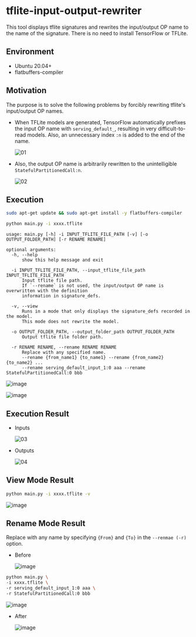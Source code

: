 # tflite-input-output-rewriter
This tool displays tflite signatures and rewrites the input/output OP name to the name of the signature. There is no need to install TensorFlow or TFLite.

## Environment
- Ubuntu 20.04+
- flatbuffers-compiler

## Motivation
The purpose is to solve the following problems by forcibly rewriting tflite's input/output OP names.

- When TFLite models are generated, TensorFlow automatically prefixes the input OP name with `serving_default_`, resulting in very difficult-to-read models. Also, an unnecessary index `:n` is added to the end of the name.

  ![01](https://github.com/PINTO0309/tflite-input-output-rewriter/assets/33194443/c83f4722-aca6-4fd6-910e-b23b20357706)

- Also, the output OP name is arbitrarily rewritten to the unintelligible `StatefulPartitionedCall:n`.

  ![02](https://github.com/PINTO0309/tflite-input-output-rewriter/assets/33194443/5d73d9e1-cae3-498f-8de6-371a8ddb9ce6)

## Execution
```bash
sudo apt-get update && sudo apt-get install -y flatbuffers-compiler

python main.py -i xxxx.tflite
```
```
usage: main.py [-h] -i INPUT_TFLITE_FILE_PATH [-v] [-o OUTPUT_FOLDER_PATH] [-r RENAME RENAME]

optional arguments:
  -h, --help
      show this help message and exit

  -i INPUT_TFLITE_FILE_PATH, --input_tflite_file_path INPUT_TFLITE_FILE_PATH
      Input tflite file path.
      If `--rename` is not used, the input/output OP name is overwritten with the definition
      information in signature_defs.

  -v, --view
      Runs in a mode that only displays the signature_defs recorded in the model.
      This mode does not rewrite the model.

  -o OUTPUT_FOLDER_PATH, --output_folder_path OUTPUT_FOLDER_PATH
      Output tflite file folder path.

  -r RENAME RENAME, --rename RENAME RENAME
      Replace with any specified name.
      --rename {from_name1} {to_name1} --rename {from_name2} {to_name2} ...
      --rename serving_default_input_1:0 aaa --rename StatefulPartitionedCall:0 bbb
```

![image](https://github.com/PINTO0309/tflite-input-output-rewriter/assets/33194443/d676da7d-533f-4fca-b5c5-09a737ffb118)

![image](https://github.com/PINTO0309/tflite-input-output-rewriter/assets/33194443/d58dca0f-ac51-4545-b49b-32f22e7a39ad)

## Execution Result
- Inputs

  ![03](https://github.com/PINTO0309/tflite-input-output-rewriter/assets/33194443/b0b4bf83-bbcf-4a26-aaf9-86e9feaf69de)

- Outputs

  ![04](https://github.com/PINTO0309/tflite-input-output-rewriter/assets/33194443/bedffe08-c072-4b07-af8f-d763a2708907)

## View Mode Result
```bash
python main.py -i xxxx.tflite -v
```
![image](https://github.com/PINTO0309/tflite-input-output-rewriter/assets/33194443/0d43d93d-647d-40f1-b464-662e39dcf228)

## Rename Mode Result
Replace with any name by specifying `{From}` and `{To}` in the `--renmae (-r)` option.

- Before

  ![image](https://github.com/PINTO0309/tflite-input-output-rewriter/assets/33194443/61195485-a756-4449-8bf2-4d9e83f06feb)

```bash
python main.py \
-i xxxx.tflite \
-r serving_default_input_1:0 aaa \
-r StatefulPartitionedCall:0 bbb
```
![image](https://github.com/PINTO0309/tflite-input-output-rewriter/assets/33194443/e2b33158-e044-460f-b032-747339e86feb)

- After

  ![image](https://github.com/PINTO0309/tflite-input-output-rewriter/assets/33194443/b339856a-63aa-46bf-9e3c-4f65198b346a)

